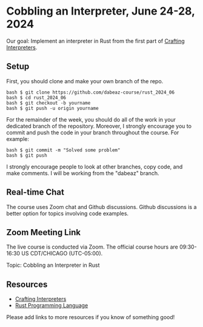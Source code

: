 Cobbling an Interpreter, June 24-28, 2024
=========================================

Our goal: Implement an interpreter in Rust from the first part of
[Crafting Interpreters](https://craftinginterpreters.com).

Setup
-----

First, you should clone and make your own branch of the repo.

```
bash $ git clone https://github.com/dabeaz-course/rust_2024_06
bash $ cd rust_2024_06
bash $ git checkout -b yourname
bash $ git push -u origin yourname
```

For the remainder of the week, you should do all of the work in your
dedicated branch of the repository.  Moreover, I strongly encourage
you to commit and push the code in your branch throughout the
course. For example:

```
bash $ git commit -m "Solved some problem"
bash $ git push
```

I strongly encourage people to look at other branches, copy code, and make
comments.   I will be working from the "dabeaz" branch.

Real-time Chat
--------------

The course uses Zoom chat and Github discussions.  Github discussions
is a better option for topics involving code examples.

Zoom Meeting Link
-----------------

The live course is conducted via Zoom.  The official course hours are
09:30-16:30 US CDT/CHICAGO (UTC-05:00).  

Topic: Cobbling an Interpreter in Rust

Resources
---------

* [Crafting Interpreters](https://craftinginterpreters.com)
* [Rust Programming Language](https://www.rust-lang.org)

Please add links to more resources if you know of something good!

